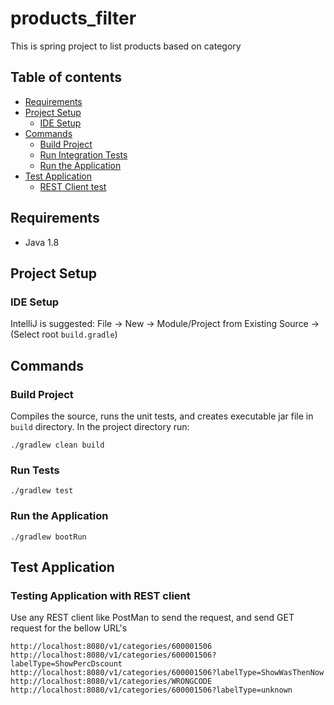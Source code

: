 # products_filter
This is spring project to list products based on category

## Table of contents
  * [Requirements](#requirements)
  * [Project Setup](#project-setup)
    * [IDE Setup](#ide-setup)
  * [Commands](#commands)
    * [Build Project](#build-project)
    * [Run Integration Tests](#run-tests)
    * [Run the Application](#run-the-application)
  * [Test Application](#test-application)
    * [REST Client test](#testing-application-with-rest-client)

## Requirements
* Java 1.8

## Project Setup
### IDE Setup
IntelliJ is suggested: File -> New -> Module/Project from Existing Source -> (Select root `build.gradle`)

## Commands
### Build Project
Compiles the source, runs the unit tests, and creates executable jar file in `build` directory.
In the project directory run:
```
./gradlew clean build
```


### Run Tests
```
./gradlew test
```

### Run the Application
```
./gradlew bootRun
```

## Test Application
### Testing Application with REST client
Use any REST client like PostMan to send the request, and send GET request for the bellow URL's
```
http://localhost:8080/v1/categories/600001506
http://localhost:8080/v1/categories/600001506?labelType=ShowPercDscount
http://localhost:8080/v1/categories/600001506?labelType=ShowWasThenNow
http://localhost:8080/v1/categories/WRONGCODE
http://localhost:8080/v1/categories/600001506?labelType=unknown
```


